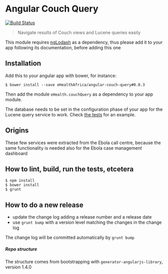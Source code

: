 # Angular Couch Query
[![Build Status](https://travis-ci.org/eHealthAfrica/angular-couch-query.svg?branch=0.0.0)](https://travis-ci.org/eHealthAfrica/angular-couch-query)
> Navigate results of Couch views and Lucene queries easily

This module requires [ngLodash](https://github.com/rockabox/ng-lodash)
as a dependency, thus please add it to your app following its
documentation, before adding this one

## Installation

Add this to your angular app with bower, for instance:

    $ bower install --save eHealthAfrica/angular-couch-query#0.0.3

Then add the module `eHealth.couchQuery` as a dependency to your app module.

The database needs to be set in the configuration phase of your app
for the Lucene query service to work. Check [the
tests](https://github.com/eHealthAfrica/angular-couch-query/blob/0a4c2777c30c328b5ed9f50e72fa1d3cc3f0aea1/test/unit/eHealth.couchQuery/services/lucene-query-factory.js#L9)
for an example.

## Origins

These few services were extracted from the Ebola call centre, because
the same functionality is needed also for the Ebola case management
dashboard

## How to lint, build, run the tests, etcetera

    $ npm install
    $ bower install
    $ grunt

## How to do a new release

- update the change log adding a release number and a release date
- use `grunt bump` with a version level matching the changes in the change log

The change log will be committed automatically by `grunt bump`

##### Repo structure

The structure comes from bootstrapping with
`generator-angularjs-library`, version 1.4.0
